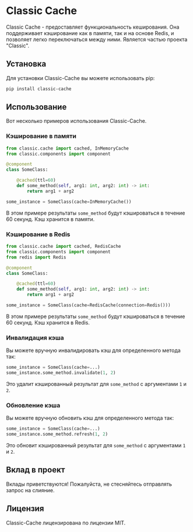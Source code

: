 # Classic Cache

Classic Cache - предоставляет функциональность кеширования. Она поддерживает 
кэширование как в памяти, так и на  основе Redis, и позволяет легко 
переключаться между ними. Является частью проекта "Classic".

## Установка

Для установки Classic-Cache вы можете использовать pip:

```bash
pip install classic-cache
```

## Использование

Вот несколько примеров использования Classic-Cache.

### Кэширование в памяти

```python
from classic.cache import cached, InMemoryCache
from classic.components import component

@component
class SomeClass:

    @cached(ttl=60)
    def some_method(self, arg1: int, arg2: int) -> int:
        return arg1 + arg2

some_instance = SomeClass(cache=InMemoryCache())
```

В этом примере результаты `some_method` будут кэшироваться в течение 60 секунд. 
Кэш хранится в памяти.

### Кэширование в Redis

```python
from classic.cache import cached, RedisCache
from classic.components import component
from redis import Redis

@component
class SomeClass:

    @cached(ttl=60)
    def some_method(self, arg1: int, arg2: int) -> int:
        return arg1 + arg2

some_instance = SomeClass(cache=RedisCache(connection=Redis()))
```

В этом примере результаты `some_method` будут кэшироваться в течение 60 секунд. 
Кэш хранится в Redis.

### Инвалидация кэша

Вы можете вручную инвалидировать кэш для определенного метода так:

```python
some_instance = SomeClass(cache=...)
some_instance.some_method.invalidate(1, 2)
```

Это удалит кэшированный результат для `some_method` с аргументами `1` и `2`.

### Обновление кэша

Вы можете вручную обновить кэш для определенного метода так:

```python
some_instance = SomeClass(cache=...)
some_instance.some_method.refresh(1, 2)
```

Это обновит кэшированный результат для `some_method` с аргументами `1` и `2`.

## Вклад в проект

Вклады приветствуются! Пожалуйста, не стесняйтесь отправлять запрос на слияние.

## Лицензия

Classic-Cache лицензирована по лицензии MIT.
